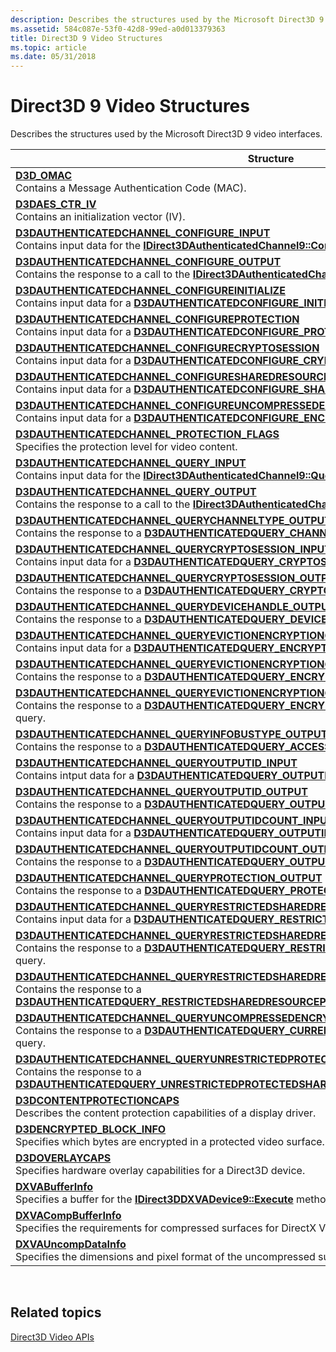 ```yaml
---
description: Describes the structures used by the Microsoft Direct3D 9 video interfaces.
ms.assetid: 584c087e-53f0-42d8-99ed-a0d013379363
title: Direct3D 9 Video Structures
ms.topic: article
ms.date: 05/31/2018
---
```


# Direct3D 9 Video Structures

Describes the structures used by the Microsoft Direct3D 9 video interfaces.



| Structure                                                                                                                                                                                                                                                                                                                                                                |
|--------------------------------------------------------------------------------------------------------------------------------------------------------------------------------------------------------------------------------------------------------------------------------------------------------------------------------------------------------------------------|
| [**D3D\_OMAC**](d3d-omac.md)<br/> Contains a Message Authentication Code (MAC).<br/>                                                                                                                                                                                                                                                                        |
| [**D3DAES\_CTR\_IV**](d3daes-ctr-iv.md)<br/> Contains an initialization vector (IV).<br/>                                                                                                                                                                                                                                                                   |
| [**D3DAUTHENTICATEDCHANNEL\_CONFIGURE\_INPUT**](d3dauthenticatedchannel-configure-input.md)<br/> Contains input data for the [**IDirect3DAuthenticatedChannel9::Configure**](/windows/desktop/api/d3d9/nf-d3d9-idirect3dauthenticatedchannel9-configure) method.<br/>                                                                                                                     |
| [**D3DAUTHENTICATEDCHANNEL\_CONFIGURE\_OUTPUT**](d3dauthenticatedchannel-configure-output.md)<br/> Contains the response to a call to the [**IDirect3DAuthenticatedChannel9::Configure**](/windows/desktop/api/d3d9/nf-d3d9-idirect3dauthenticatedchannel9-configure) method.<br/>                                                                                                        |
| [**D3DAUTHENTICATEDCHANNEL\_CONFIGUREINITIALIZE**](d3dauthenticatedchannel-configureinitialize.md)<br/> Contains input data for a [**D3DAUTHENTICATEDCONFIGURE\_INITIALIZE**](d3dauthenticatedconfigure-initialize.md) command.<br/>                                                                                                                       |
| [**D3DAUTHENTICATEDCHANNEL\_CONFIGUREPROTECTION**](d3dauthenticatedchannel-configureprotection.md)<br/> Contains input data for a [**D3DAUTHENTICATEDCONFIGURE\_PROTECTION**](d3dauthenticatedconfigure-protection.md) command.<br/>                                                                                                                       |
| [**D3DAUTHENTICATEDCHANNEL\_CONFIGURECRYPTOSESSION**](d3dauthenticatedchannel-configurecryptosession.md)<br/> Contains input data for a [**D3DAUTHENTICATEDCONFIGURE\_CRYPTOSESSION**](d3dauthenticatedconfigure-cryptosession.md) command.<br/>                                                                                                           |
| [**D3DAUTHENTICATEDCHANNEL\_CONFIGURESHAREDRESOURCE**](d3dauthenticatedchannel-configuresharedresource.md)<br/> Contains input data for a [**D3DAUTHENTICATEDCONFIGURE\_SHAREDRESOURCE**](d3dauthenticatedconfigure-sharedresource.md) command.<br/>                                                                                                       |
| [**D3DAUTHENTICATEDCHANNEL\_CONFIGUREUNCOMPRESSEDENCRYPTION**](d3dauthenticatedchannel-configureuncompressedencryption.md)<br/> Contains input data for a [**D3DAUTHENTICATEDCONFIGURE\_ENCRYPTIONWHENACCESSIBLE**](d3dauthenticatedconfigure-encryptionwhenaccessible.md) command.<br/>                                                                   |
| [**D3DAUTHENTICATEDCHANNEL\_PROTECTION\_FLAGS**](d3dauthenticatedchannel-protection-flags.md)<br/> Specifies the protection level for video content.<br/>                                                                                                                                                                                                   |
| [**D3DAUTHENTICATEDCHANNEL\_QUERY\_INPUT**](d3dauthenticatedchannel-query-input.md)<br/> Contains input data for the [**IDirect3DAuthenticatedChannel9::Query**](/windows/desktop/api/d3d9/nf-d3d9-idirect3dauthenticatedchannel9-query) method.<br/>                                                                                                                                     |
| [**D3DAUTHENTICATEDCHANNEL\_QUERY\_OUTPUT**](d3dauthenticatedchannel-query-output.md)<br/> Contains the response to a call to the [**IDirect3DAuthenticatedChannel9::Query**](/windows/desktop/api/d3d9/nf-d3d9-idirect3dauthenticatedchannel9-query) method.<br/>                                                                                                                        |
| [**D3DAUTHENTICATEDCHANNEL\_QUERYCHANNELTYPE\_OUTPUT**](d3dauthenticatedchannel-querychanneltype-output.md)<br/> Contains the response to a [**D3DAUTHENTICATEDQUERY\_CHANNELTYPE**](d3dauthenticatedquery-channeltype.md) query.<br/>                                                                                                                     |
| [**D3DAUTHENTICATEDCHANNEL\_QUERYCRYPTOSESSION\_INPUT**](d3dauthenticatedchannel-querycryptosession-input.md)<br/> Contains input data for a [**D3DAUTHENTICATEDQUERY\_CRYPTOSESSION**](d3dauthenticatedquery-cryptosession.md) query.<br/>                                                                                                                |
| [**D3DAUTHENTICATEDCHANNEL\_QUERYCRYPTOSESSION\_OUTPUT**](d3dauthenticatedchannel-querycryptosession-output.md)<br/> Contains the response to a [**D3DAUTHENTICATEDQUERY\_CRYPTOSESSION**](d3dauthenticatedquery-cryptosession.md) query.<br/>                                                                                                             |
| [**D3DAUTHENTICATEDCHANNEL\_QUERYDEVICEHANDLE\_OUTPUT**](d3dauthenticatedchannel-querydevicehandle-output.md)<br/> Contains the response to a [**D3DAUTHENTICATEDQUERY\_DEVICEHANDLE**](d3dauthenticatedquery-devicehandle.md) query.<br/>                                                                                                                 |
| [**D3DAUTHENTICATEDCHANNEL\_QUERYEVICTIONENCRYPTIONGUID\_INPUT**](d3dauthenticatedchannel-queryevictionencryptionguid-input.md)<br/> Contains input data for a [**D3DAUTHENTICATEDQUERY\_ENCRYPTIONWHENACCESSIBLEGUID**](d3dauthenticatedquery-encryptionwhenaccessibleguid.md) query.<br/>                                                                |
| [**D3DAUTHENTICATEDCHANNEL\_QUERYEVICTIONENCRYPTIONGUID\_OUTPUT**](d3dauthenticatedchannel-queryevictionencryptionguid-output.md)<br/> Contains the response to a [**D3DAUTHENTICATEDQUERY\_ENCRYPTIONWHENACCESSIBLEGUID**](d3dauthenticatedquery-encryptionwhenaccessibleguid.md) query.<br/>                                                             |
| [**D3DAUTHENTICATEDCHANNEL\_QUERYEVICTIONENCRYPTIONGUIDCOUNT\_OUTPUT**](d3dauthenticatedchannel-queryevictionencryptionguidcount-output.md)<br/> Contains the response to a [**D3DAUTHENTICATEDQUERY\_ENCRYPTIONWHENACCESSIBLEGUIDCOUNT**](d3dauthenticatedquery-encryptionwhenaccessibleguidcount.md) query.<br/>                                         |
| [**D3DAUTHENTICATEDCHANNEL\_QUERYINFOBUSTYPE\_OUTPUT**](d3dauthenticatedchannel-queryinfobustype-output.md)<br/> Contains the response to a [**D3DAUTHENTICATEDQUERY\_ACCESSIBILITYATTRIBUTES**](d3dauthenticatedquery-accessibilityattributes.md) query.<br/>                                                                                             |
| [**D3DAUTHENTICATEDCHANNEL\_QUERYOUTPUTID\_INPUT**](d3dauthenticatedchannel-queryoutputid-input.md)<br/> Contains intput data for a [**D3DAUTHENTICATEDQUERY\_OUTPUTID**](d3dauthenticatedquery-outputid.md) query.<br/>                                                                                                                                   |
| [**D3DAUTHENTICATEDCHANNEL\_QUERYOUTPUTID\_OUTPUT**](d3dauthenticatedchannel-queryoutputid-output.md)<br/> Contains the response to a [**D3DAUTHENTICATEDQUERY\_OUTPUTID**](d3dauthenticatedquery-outputid.md) query.<br/>                                                                                                                                 |
| [**D3DAUTHENTICATEDCHANNEL\_QUERYOUTPUTIDCOUNT\_INPUT**](d3dauthenticatedchannel-queryoutputidcount-input.md)<br/> Contains input data for a [**D3DAUTHENTICATEDQUERY\_OUTPUTIDCOUNT**](d3dauthenticatedquery-outputidcount.md) query.<br/>                                                                                                                |
| [**D3DAUTHENTICATEDCHANNEL\_QUERYOUTPUTIDCOUNT\_OUTPUT**](d3dauthenticatedchannel-queryoutputidcount-output.md)<br/> Contains the response to a [**D3DAUTHENTICATEDQUERY\_OUTPUTIDCOUNT**](d3dauthenticatedquery-outputidcount.md) query.<br/>                                                                                                             |
| [**D3DAUTHENTICATEDCHANNEL\_QUERYPROTECTION\_OUTPUT**](d3dauthenticatedchannel-queryprotection-output.md)<br/> Contains the response to a [**D3DAUTHENTICATEDQUERY\_PROTECTION**](d3dauthenticatedquery-protection.md) query.<br/>                                                                                                                         |
| [**D3DAUTHENTICATEDCHANNEL\_QUERYRESTRICTEDSHAREDRESOURCEPROCESS\_INPUT**](d3dauthenticatedchannel-queryrestrictedsharedresourceprocess-input.md)<br/> Contains input data for a [**D3DAUTHENTICATEDQUERY\_RESTRICTEDSHAREDRESOURCEPROCESS**](d3dauthenticatedquery-restrictedsharedresourceprocess.md) query.<br/>                                        |
| [**D3DAUTHENTICATEDCHANNEL\_QUERYRESTRICTEDSHAREDRESOURCEPROCESS\_OUTPUT**](d3dauthenticatedchannel-queryrestrictedsharedresourceprocess-output.md)<br/> Contains the response to a [**D3DAUTHENTICATEDQUERY\_RESTRICTEDSHAREDRESOURCEPROCESS**](d3dauthenticatedquery-restrictedsharedresourceprocess.md) query.<br/>                                     |
| [**D3DAUTHENTICATEDCHANNEL\_QUERYRESTRICTEDSHAREDRESOURCEPROCESSCOUNT\_OUTPUT**](d3dauthenticatedchannel-queryrestrictedsharedresourceprocesscount-output.md)<br/> Contains the response to a [**D3DAUTHENTICATEDQUERY\_RESTRICTEDSHAREDRESOURCEPROCESSCOUNT**](d3dauthenticatedquery-restrictedsharedresourceprocesscount.md) query.<br/>                 |
| [**D3DAUTHENTICATEDCHANNEL\_QUERYUNCOMPRESSEDENCRYPTIONLEVEL\_OUTPUT**](d3dauthenticatedchannel-queryuncompressedencryptionlevel-output.md)<br/> Contains the response to a [**D3DAUTHENTICATEDQUERY\_CURRENTENCRYPTIONWHENACCESSIBLE**](d3dauthenticatedquery-currentencryptionwhenaccessible.md) query.<br/>                                             |
| [**D3DAUTHENTICATEDCHANNEL\_QUERYUNRESTRICTEDPROTECTEDSHAREDRESOURCECOUNT\_OUTPUT**](d3dauthenticatedchannel-queryunrestrictedprotectedsharedresourcecount-output.md)<br/> Contains the response to a [**D3DAUTHENTICATEDQUERY\_UNRESTRICTEDPROTECTEDSHAREDRESOURCECOUNT**](d3dauthenticatedquery-unrestrictedprotectedsharedresourcecount.md) query.<br/> |
| [**D3DCONTENTPROTECTIONCAPS**](/windows/desktop/api/d3d9caps/ns-d3d9caps-d3dcontentprotectioncaps)<br/> Describes the content protection capabilities of a display driver.<br/>                                                                                                                                                                                                                    |
| [**D3DENCRYPTED\_BLOCK\_INFO**](d3dencrypted-block-info.md)<br/> Specifies which bytes are encrypted in a protected video surface.<br/>                                                                                                                                                                                                                     |
| [**D3DOVERLAYCAPS**](/windows/desktop/api/d3d9caps/ns-d3d9caps-d3doverlaycaps)<br/> Specifies hardware overlay capabilities for a Direct3D device.<br/>                                                                                                                                                                                                                                            |
| [**DXVABufferInfo**](/windows/desktop/api/dxva9typ/ns-dxva9typ-dxvabufferinfo)<br/> Specifies a buffer for the [**IDirect3DDXVADevice9::Execute**](idirect3ddxvadevice9-execute.md) method.<br/>                                                                                                                                                                                                  |
| [**DXVACompBufferInfo**](/windows/desktop/api/dxva9typ/ns-dxva9typ-dxvacompbufferinfo)<br/> Specifies the requirements for compressed surfaces for DirectX Video Acceleration (DXVA).<br/>                                                                                                                                                                                                         |
| [**DXVAUncompDataInfo**](/windows/desktop/api/dxva9typ/ns-dxva9typ-dxvauncompdatainfo)<br/> Specifies the dimensions and pixel format of the uncompressed surfaces for DXVA video decoding.<br/>                                                                                                                                                                                                   |



 

## Related topics

<dl> <dt>

[Direct3D Video APIs](direct3d-video-apis.md)
</dt> </dl>

 

 




